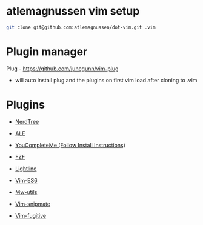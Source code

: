 # atlemagnussen vim setup

```sh
git clone git@github.com:atlemagnussen/dot-vim.git .vim
```

# Plugin manager
Plug - https://github.com/junegunn/vim-plug

- will auto install plug and the plugins  on first vim load after cloning to .vim

# Plugins
- [NerdTree](https://github.com/scrooloose/nerdtree)
- [ALE](https://github.com/dense-analysis/ale)
- [YouCompleteMe (Follow Install Instructions)](https://github.com/ycm-core/YouCompleteMe)
- [FZF](https://github.com/junegunn/fzf.vim)

- [Lightline](https://github.com/itchyny/lightline.vim)

- [Vim-ES6](https://github.com/isRuslan/vim-es6)
- [Mw-utils](https://github.com/MarcWeber/vim-addon-mw-utils)
- [Vim-snipmate](https://github.com/garbas/vim-snipmate)
- [Vim-fugitive](https://github.com/tpope/vim-fugitive)


